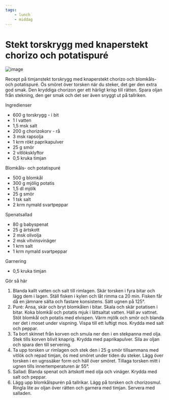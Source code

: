 ```yaml
---
tags:
    - lunch
    - middag
---
```

# Stekt torskrygg med knaperstekt chorizo och potatispuré

![image](/img/fisk/stekt-torskrygg-med-knaperstekt-chorizo-och-potatispuré.jpg)

Recept på timjanstekt torskrygg med knaperstekt chorizo och blomkåls- och potatispuré. Ös smöret över torsken när du steker, det ger den extra god smak. Den kryddiga chorizon ger ett härligt krisp till rätten. Spara oljan från stekning, den ger smak och det ser även snyggt ut på tallriken.

Ingredienser

- 600 g torskrygg - i bit
- 1 l vatten
- 1,5 msk salt
- 200 g chorizokorv - rå
- 3 msk rapsolja
- 1 krm rökt paprikapulver
- 25 g smör
- 2 vitlöksklyftor
- 0,5 kruka timjan

Blomkåls- och potatispuré

- 500 g blomkål
- 300 g mjölig potatis
- 1,5 dl mjölk
- 25 g smör
- 1 tsk salt
- 2 krm nymald svartpeppar

Spenatsallad

- 80 g babyspenat
- 25 g ärtskott
- 2 msk olivolja
- 2 msk vitvinsvinäger
- 1 krm salt
- 1 krm nymald svartpeppar

Garnering

- 0,5 kruka timjan

Gör så här

1. Blanda kallt vatten och salt till rimlagen. Skär torsken i fyra bitar och lägg dem i lagen. Ställ fisken i kylen och låt rimma ca 20 min. Fisken får då en jämnare sälta och fastare konsistens. Sätt ugnen på 125°.
2. Puré: Ansa, skär och bryt blomkålen i bitar. Skala och skär potatisen i bitar. Koka blomkål och potatis mjuk i lättsaltat vatten. Häll av vattnet.  Stöt blomkål och potatis med elvispen. Värm mjölk och smör och blanda ner det i moset under vispning.  Vispa till ett luftigt mos. Krydda med salt och peppar.
3. Ta bort skinnet från korven och smula ner den i en stekpanna med olja. Stek tills korven blivit knaprig. Krydda med paprikapulver. Sila av oljan och spara den till servering.
4. Ta upp torsken ur rimlagen och stek den i 25 g smör tillsammans med vitlök och repad timjan, ös med smöret under tiden du steker. Lägg över torsken i en ugnssäker form och häll över smöret. Tillaga torsken mitt i ugnen tills innertemperaturen är 55°.
5. Sallad: Blanda spenat och ärtskott med olja och vinäger. Krydda med salt och peppar.
6. Lägg upp blomkålspurén på tallrikar. Lägg på torsken och chorizosmul. Ringla lite av oljan över rätten och garnera med timjan. Servera med salladen.
